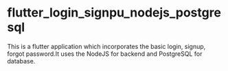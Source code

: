 # flutter_login_signpu_nodejs_postgresql
This is a flutter application which incorporates the basic login, signup, forgot password.It uses the NodeJS for backend and PostgreSQL for database.
